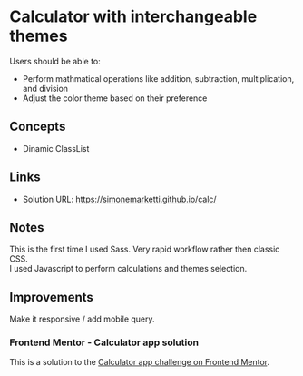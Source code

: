 # Calculator with interchangeable themes

Users should be able to:

- Perform mathmatical operations like addition, subtraction, multiplication, and division
- Adjust the color theme based on their preference

## Concepts

- Dinamic ClassList

## Links

- Solution URL: https://simonemarketti.github.io/calc/

## Notes

This is the first time I used Sass. Very rapid workflow rather then classic CSS.  
I used Javascript to perform calculations and themes selection.

## Improvements

Make it responsive / add mobile query.

### Frontend Mentor - Calculator app solution

This is a solution to the [Calculator app challenge on Frontend Mentor](https://www.frontendmentor.io/challenges/calculator-app-9lteq5N29).
